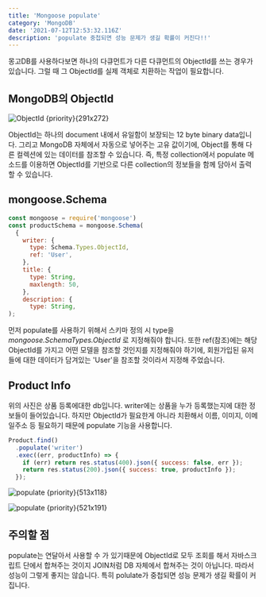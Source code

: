 ```yaml
---
title: 'Mongoose populate'
category: 'MongoDB'
date: '2021-07-12T12:53:32.116Z'
description: 'populate 중첩되면 성능 문제가 생길 확률이 커진다!!'
---
```


몽고DB를 사용하다보면 하나의 다큐먼트가 다른 다큐먼트의 ObjectId를 쓰는 경우가 있습니다. 그럴 때 그 ObjectId를 실제 객체로 치환하는 작업이 필요합니다.

## MongoDB의 ObjectId

![ObjectId {priority}{291x272}](/images/MongoDB/databaseobjectid.JPG)

ObjectId는 하나의 document 내에서 유일함이 보장되는 12 byte binary data입니다. 그리고 MongoDB 자체에서 자동으로 넣어주는 고유 값이기에, Object를 통해 다른 컬렉션에 있는 데이터를 참조할 수 있습니다.
즉, 특정 collection에서 populate 메소드를 이용하면 ObjectId를 기반으로 다른 collection의 정보들을 함께 담아서 출력 할 수 있습니다.

## mongoose.Schema

```js
const mongoose = require('mongoose')
const productSchema = mongoose.Schema(
  {
    writer: {
      type: Schema.Types.ObjectId,
      ref: 'User',
    },
    title: {
      type: String,
      maxlength: 50,
    },
    description: {
      type: String,
);
```

먼저 populate를 사용하기 위해서 스키마 정의 시 type을 _mongoose.SchemaTypes.ObjectId_ 로 지정해줘야 합니다. 또한 ref(참조)에는 해당 ObjectId를 가지고 어떤 모델을 참조할 것인지를 지정해줘야 하기에, 회원가입된 유저들에 대한 데이터가 담겨있는 'User'을 참조할 것이라서 지정해 주었습니다.

## Product Info

위의 사진은 상품 등록에대한 db입니다. writer에는 상품을 누가 등록했는지에 대한 정보들이 들어있습니다. 하지만 ObjectId가 필요한게 아니라 치환해서 이름, 이미지, 이메일주소 등 필요하기 때문에 populate 기능을 사용합니다.

```js
Product.find()
  .populate('writer')
  .exec((err, productInfo) => {
    if (err) return res.status(400).json({ success: false, err });
    return res.status(200).json({ success: true, productInfo });
  });
```

![populate {priority}{513x118}](/images/MongoDB/populate.JPG)

![populate {priority}{521x191}](/images/MongoDB/populatedetail.JPG)

## 주의할 점

populate는 연달아서 사용할 수 가 있기때문에 ObjectId로 모두 조회를 해서 자바스크립트 단에서 합쳐주는 것이지 JOIN처럼 DB 자체에서 합쳐주는 것이 아닙니다. 따라서 성능이 그렇게 좋지는 않습니다. 특히 polulate가 중첩되면 성능 문제가 생길 확률이 커집니다.
